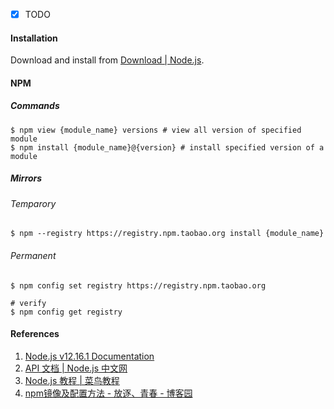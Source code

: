 - [x] TODO

#### Installation

Download and install from [Download | Node.js](https://nodejs.org/en/download/).

#### NPM

##### Commands

```shell
$ npm view {module_name} versions # view all version of specified module
$ npm install {module_name}@{version} # install specified version of a module
```

##### Mirrors

###### Temparory

```shell
$ npm --registry https://registry.npm.taobao.org install {module_name}
```

###### Permanent

```shell
$ npm config set registry https://registry.npm.taobao.org

# verify
$ npm config get registry
```

#### References

1. [Node.js v12.16.1 Documentation](https://nodejs.org/dist/latest-v12.x/docs/api/)
2. [API 文档 | Node.js 中文网](http://nodejs.cn/api/)
3. [Node.js 教程 | 菜鸟教程](https://www.runoob.com/nodejs/nodejs-tutorial.html)
4. [npm镜像及配置方法 - 放逐、青春 - 博客园](https://www.cnblogs.com/zixuan00/p/11197532.html)
